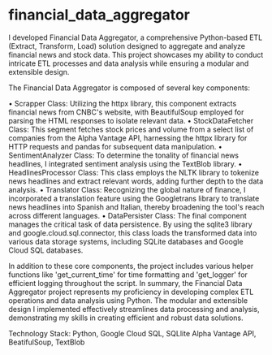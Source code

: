 # financial_data_aggregator

I developed Financial Data Aggregator, a comprehensive Python-based ETL (Extract, Transform, Load) solution designed to aggregate and analyze financial news and stock data. This project showcases my ability to conduct intricate ETL processes and data analysis while ensuring a modular and extensible design.

The Financial Data Aggregator is composed of several key components:

•	Scrapper Class: Utilizing the httpx library, this component extracts financial news from CNBC's website, with BeautifulSoup employed for parsing the HTML responses to isolate relevant data.
•	StockDataFetcher Class: This segment fetches stock prices and volume from a select list of companies from the Alpha Vantage API, harnessing the httpx library for HTTP requests and pandas for subsequent data manipulation.
•	SentimentAnalyzer Class: To determine the tonality of financial news headlines, I integrated sentiment analysis using the TextBlob library.
•	HeadlinesProcessor Class: This class employs the NLTK library to tokenize news headlines and extract relevant words, adding further depth to the data analysis.
•	Translator Class: Recognizing the global nature of finance, I incorporated a translation feature using the Googletrans library to translate news headlines into Spanish and Italian, thereby broadening the tool's reach across different languages.
•	DataPersister Class: The final component manages the critical task of data persistence. By using the sqlite3 library and google.cloud.sql.connector, this class loads the transformed data into various data storage systems, including SQLite databases and Google Cloud SQL databases.

In addition to these core components, the project includes various helper functions like 'get_current_time' for time formatting and 'get_logger' for efficient logging throughout the script.
In summary, the Financial Data Aggregator project represents my proficiency in developing complex ETL operations and data analysis using Python. The modular and extensible design I implemented effectively streamlines data processing and analysis, demonstrating my skills in creating efficient and robust data solutions. 

Technology Stack: Python, Google Cloud SQL, SQLlite Alpha Vantage API, BeatifulSoup, TextBlob

